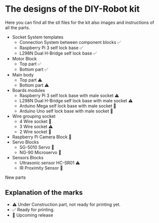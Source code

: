 # The designs of the DIY-Robot kit

Here you can find all the stl files for the kit also images and instructions of all the parts.

* Socket System templates 
  * Connection System between component blocks :white_check_mark:
  * Raspberry Pi 3 self lock base :white_check_mark:
  * L298N Dual H-Bridge self lock base :white_check_mark:
* Motor Block 
  * Top part :white_check_mark:
  * Bottom part :white_check_mark:
* Main body 
  * Top part :warning:
  * Bottom part :warning:
* Boards modules
  * Raspberry Pi 3 self lock base with male socket :warning:
  * L298N Dual H-Bridge self lock base with male socket :warning:
  * Arduino Mega self lock base with male socket :construction:
  * Arduino Uno self lock base with male socket :construction:
* Wire grouping socket 
  * 4 Wire socket  :construction:
  * 3 Wire socket :warning:
  * 2 Wire socket  :construction:
* Raspberry Pi Camera Block :construction:
* Servo Blocks
  * SG-5010 Servo :construction:
  * NG-90 Microservo :construction:
* Sensors Blocks
  * Ultrasonic sensor HC-SR01 :warning:
  * IR Proximity Sensor :construction:

New parts 
## Explanation of the marks
* :warning: Under Construction part, not ready for printing yet.
* :white_check_mark: Ready for printing.
* :construction: Upcoming release
